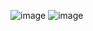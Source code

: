![image](https://github.com/Nguynding/StackNavigation-BottomTabs-Navigation/assets/143047870/8a588a6b-8942-4d22-8eb0-6fbd2b8cb2d8)
![image](https://github.com/Nguynding/StackNavigation-BottomTabs-Navigation/assets/143047870/9ab6fc96-a4f2-4b04-9cbb-64433c679484)
